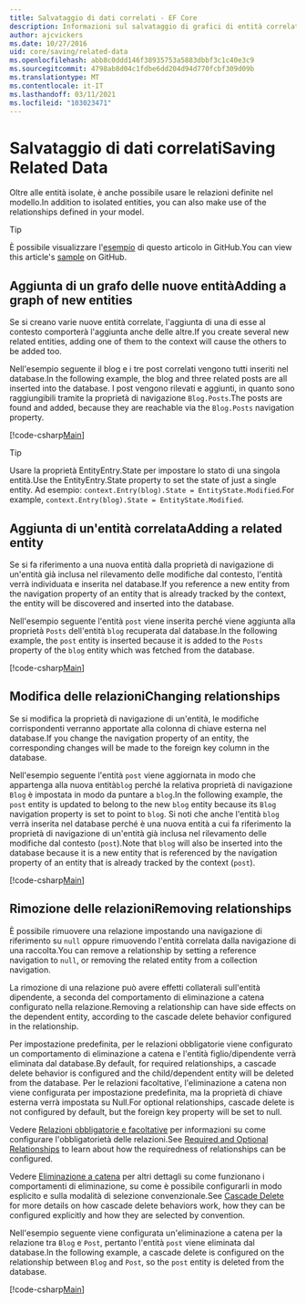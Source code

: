 ```yaml
---
title: Salvataggio di dati correlati - EF Core
description: Informazioni sul salvataggio di grafici di entità correlate e sulla gestione delle relazioni in Entity Framework Core
author: ajcvickers
ms.date: 10/27/2016
uid: core/saving/related-data
ms.openlocfilehash: abb8c0ddd146f38935753a5883dbbf3c1c40e3c9
ms.sourcegitcommit: 4798ab8d04c1fdbe6dd204d94d770fcbf309d09b
ms.translationtype: MT
ms.contentlocale: it-IT
ms.lasthandoff: 03/11/2021
ms.locfileid: "103023471"
---
```

# <a name="saving-related-data"></a><span data-ttu-id="6c1f3-103">Salvataggio di dati correlati</span><span class="sxs-lookup"><span data-stu-id="6c1f3-103">Saving Related Data</span></span>

<span data-ttu-id="6c1f3-104">Oltre alle entità isolate, è anche possibile usare le relazioni definite nel modello.</span><span class="sxs-lookup"><span data-stu-id="6c1f3-104">In addition to isolated entities, you can also make use of the relationships defined in your model.</span></span>

> [!TIP]
> <span data-ttu-id="6c1f3-105">È possibile visualizzare l'[esempio](https://github.com/dotnet/EntityFramework.Docs/tree/main/samples/core/Saving/RelatedData/) di questo articolo in GitHub.</span><span class="sxs-lookup"><span data-stu-id="6c1f3-105">You can view this article's [sample](https://github.com/dotnet/EntityFramework.Docs/tree/main/samples/core/Saving/RelatedData/) on GitHub.</span></span>

## <a name="adding-a-graph-of-new-entities"></a><span data-ttu-id="6c1f3-106">Aggiunta di un grafo delle nuove entità</span><span class="sxs-lookup"><span data-stu-id="6c1f3-106">Adding a graph of new entities</span></span>

<span data-ttu-id="6c1f3-107">Se si creano varie nuove entità correlate, l'aggiunta di una di esse al contesto comporterà l'aggiunta anche delle altre.</span><span class="sxs-lookup"><span data-stu-id="6c1f3-107">If you create several new related entities, adding one of them to the context will cause the others to be added too.</span></span>

<span data-ttu-id="6c1f3-108">Nell'esempio seguente il blog e i tre post correlati vengono tutti inseriti nel database.</span><span class="sxs-lookup"><span data-stu-id="6c1f3-108">In the following example, the blog and three related posts are all inserted into the database.</span></span> <span data-ttu-id="6c1f3-109">I post vengono rilevati e aggiunti, in quanto sono raggiungibili tramite la proprietà di navigazione `Blog.Posts`.</span><span class="sxs-lookup"><span data-stu-id="6c1f3-109">The posts are found and added, because they are reachable via the `Blog.Posts` navigation property.</span></span>

[!code-csharp[Main](../../../samples/core/Saving/RelatedData/Sample.cs#AddingGraphOfEntities)]

> [!TIP]
> <span data-ttu-id="6c1f3-110">Usare la proprietà EntityEntry.State per impostare lo stato di una singola entità.</span><span class="sxs-lookup"><span data-stu-id="6c1f3-110">Use the EntityEntry.State property to set the state of just a single entity.</span></span> <span data-ttu-id="6c1f3-111">Ad esempio: `context.Entry(blog).State = EntityState.Modified`.</span><span class="sxs-lookup"><span data-stu-id="6c1f3-111">For example, `context.Entry(blog).State = EntityState.Modified`.</span></span>

## <a name="adding-a-related-entity"></a><span data-ttu-id="6c1f3-112">Aggiunta di un'entità correlata</span><span class="sxs-lookup"><span data-stu-id="6c1f3-112">Adding a related entity</span></span>

<span data-ttu-id="6c1f3-113">Se si fa riferimento a una nuova entità dalla proprietà di navigazione di un'entità già inclusa nel rilevamento delle modifiche dal contesto, l'entità verrà individuata e inserita nel database.</span><span class="sxs-lookup"><span data-stu-id="6c1f3-113">If you reference a new entity from the navigation property of an entity that is already tracked by the context, the entity will be discovered and inserted into the database.</span></span>

<span data-ttu-id="6c1f3-114">Nell'esempio seguente l'entità `post` viene inserita perché viene aggiunta alla proprietà `Posts` dell'entità `blog` recuperata dal database.</span><span class="sxs-lookup"><span data-stu-id="6c1f3-114">In the following example, the `post` entity is inserted because it is added to the `Posts` property of the `blog` entity which was fetched from the database.</span></span>

[!code-csharp[Main](../../../samples/core/Saving/RelatedData/Sample.cs#AddingRelatedEntity)]

## <a name="changing-relationships"></a><span data-ttu-id="6c1f3-115">Modifica delle relazioni</span><span class="sxs-lookup"><span data-stu-id="6c1f3-115">Changing relationships</span></span>

<span data-ttu-id="6c1f3-116">Se si modifica la proprietà di navigazione di un'entità, le modifiche corrispondenti verranno apportate alla colonna di chiave esterna nel database.</span><span class="sxs-lookup"><span data-stu-id="6c1f3-116">If you change the navigation property of an entity, the corresponding changes will be made to the foreign key column in the database.</span></span>

<span data-ttu-id="6c1f3-117">Nell'esempio seguente l'entità `post` viene aggiornata in modo che appartenga alla nuova entità`blog` perché la relativa proprietà di navigazione `Blog` è impostata in modo da puntare a `blog`.</span><span class="sxs-lookup"><span data-stu-id="6c1f3-117">In the following example, the `post` entity is updated to belong to the new `blog` entity because its `Blog` navigation property is set to point to `blog`.</span></span> <span data-ttu-id="6c1f3-118">Si noti che anche l'entità `blog` verrà inserita nel database perché è una nuova entità a cui fa riferimento la proprietà di navigazione di un'entità già inclusa nel rilevamento delle modifiche dal contesto (`post`).</span><span class="sxs-lookup"><span data-stu-id="6c1f3-118">Note that `blog` will also be inserted into the database because it is a new entity that is referenced by the navigation property of an entity that is already tracked by the context (`post`).</span></span>

[!code-csharp[Main](../../../samples/core/Saving/RelatedData/Sample.cs#ChangingRelationships)]

## <a name="removing-relationships"></a><span data-ttu-id="6c1f3-119">Rimozione delle relazioni</span><span class="sxs-lookup"><span data-stu-id="6c1f3-119">Removing relationships</span></span>

<span data-ttu-id="6c1f3-120">È possibile rimuovere una relazione impostando una navigazione di riferimento su `null` oppure rimuovendo l'entità correlata dalla navigazione di una raccolta.</span><span class="sxs-lookup"><span data-stu-id="6c1f3-120">You can remove a relationship by setting a reference navigation to `null`, or removing the related entity from a collection navigation.</span></span>

<span data-ttu-id="6c1f3-121">La rimozione di una relazione può avere effetti collaterali sull'entità dipendente, a seconda del comportamento di eliminazione a catena configurato nella relazione.</span><span class="sxs-lookup"><span data-stu-id="6c1f3-121">Removing a relationship can have side effects on the dependent entity, according to the cascade delete behavior configured in the relationship.</span></span>

<span data-ttu-id="6c1f3-122">Per impostazione predefinita, per le relazioni obbligatorie viene configurato un comportamento di eliminazione a catena e l'entità figlio/dipendente verrà eliminata dal database.</span><span class="sxs-lookup"><span data-stu-id="6c1f3-122">By default, for required relationships, a cascade delete behavior is configured and the child/dependent entity will be deleted from the database.</span></span> <span data-ttu-id="6c1f3-123">Per le relazioni facoltative, l'eliminazione a catena non viene configurata per impostazione predefinita, ma la proprietà di chiave esterna verrà impostata su Null.</span><span class="sxs-lookup"><span data-stu-id="6c1f3-123">For optional relationships, cascade delete is not configured by default, but the foreign key property will be set to null.</span></span>

<span data-ttu-id="6c1f3-124">Vedere [Relazioni obbligatorie e facoltative](xref:core/modeling/relationships#required-and-optional-relationships) per informazioni su come configurare l'obbligatorietà delle relazioni.</span><span class="sxs-lookup"><span data-stu-id="6c1f3-124">See [Required and Optional Relationships](xref:core/modeling/relationships#required-and-optional-relationships) to learn about how the requiredness of relationships can be configured.</span></span>

<span data-ttu-id="6c1f3-125">Vedere [Eliminazione a catena](xref:core/saving/cascade-delete) per altri dettagli su come funzionano i comportamenti di eliminazione, su come è possibile configurarli in modo esplicito e sulla modalità di selezione convenzionale.</span><span class="sxs-lookup"><span data-stu-id="6c1f3-125">See [Cascade Delete](xref:core/saving/cascade-delete) for more details on how cascade delete behaviors work, how they can be configured explicitly and  how they are selected by convention.</span></span>

<span data-ttu-id="6c1f3-126">Nell'esempio seguente viene configurata un'eliminazione a catena per la relazione tra `Blog` e `Post`, pertanto l'entità `post` viene eliminata dal database.</span><span class="sxs-lookup"><span data-stu-id="6c1f3-126">In the following example, a cascade delete is configured on the relationship between `Blog` and `Post`, so the `post` entity is deleted from the database.</span></span>

[!code-csharp[Main](../../../samples/core/Saving/RelatedData/Sample.cs#RemovingRelationships)]
